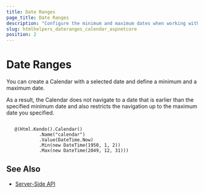 ```yaml
---
title: Date Ranges
page_title: Date Ranges
description: "Configure the minimum and maximum dates when working with the Telerik UI Calendar HtmlHelper for {{ site.framework }}."
slug: htmlhelpers_dateranges_calendar_aspnetcore
position: 2
---
```


# Date Ranges

You can create a Calendar with a selected date and define a minimum and a maximum date.

As a result, the Calendar does not navigate to a date that is earlier than the specified minimum date and also restricts the navigation up to the maximum date you specified.

```

   @(Html.Kendo().Calendar()
            .Name("calendar")
            .Value(DateTime.Now)
            .Min(new DateTime(1950, 1, 2))
            .Max(new DateTime(2049, 12, 31)))

```

## See Also

* [Server-Side API](/api/calendar)
